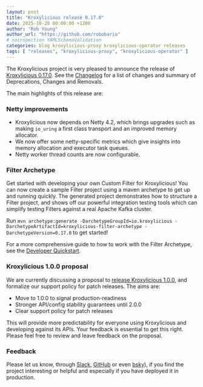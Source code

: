 ```yaml
---
layout: post
title: "Kroxylicious release 0.17.0"
date: 2025-10-28 00:00:00 +1200
author: "Rob Young"
author_url: "https://github.com/robobario"
# noinspection YAMLSchemaValidation
categories: blog kroxylicious-proxy kroxylicious-operator releases
tags: [ "releases", "kroxylicious-proxy", "kroxylicious-operator" ]
---
```


The Kroxylicious project is very pleased to announce the release
of [Kroxylicious 0.17.0](https://github.com/kroxylicious/kroxylicious/releases/tag/v0.17.0). See
the [Changelog](https://github.com/kroxylicious/kroxylicious/blob/main/CHANGELOG.md#0170) for a list of changes and
summary of Deprecations, Changes and Removals.

The main highlights of this release are:

### Netty improvements

* Kroxylicious now depends on Netty 4.2, which brings upgrades such as making `io_uring` a first class transport and an improved memory allocator.
* We now offer some netty-specific metrics which give insights into memory allocation and executor task queues.
* Netty worker thread counts are now configurable.

### Filter Archetype

Get started with developing your own Custom Filter for Kroxylicious! You can now create a sample Filter project using a maven archetype
to get up and running quickly. The generated project demonstrates how to structure a Filter project, and shows off our powerful integration 
testing tools which can simplify testing Filters against a real Apache Kafka cluster.

Run `mvn archetype:generate -DarchetypeGroupId=io.kroxylicious -DarchetypeArtifactId=kroxylicious-filter-archetype -DarchetypeVersion=0.17.0`
to get started!

For a more comprehensive guide to how to work with the Filter Archetype, see the [Developer Quickstart](https://kroxylicious.io/documentation/0.17.0/html/developer-quick-start/).

### Kroxylicious 1.0.0 proposal

We are currently discussing a proposal to [release Kroxylicious 1.0.0](https://github.com/kroxylicious/design/pull/82), and formalize our support policy for patch releases.
The aims are:

* Move to 1.0.0 to signal production-readiness
* Stronger API/config stability guarantees until 2.0.0
* Clear support policy for patch releases

This will provide more predictability for everyone using Kroxylicious and developing against its APIs. Your feedback is essential to get this right. Please
feel free to review and leave feedback on the proposal.

### Feedback

Please let us know,
through [Slack](https://kroxylicious.slack.com), [GitHub](https://github.com/kroxylicious/kroxylicious/issues) or
even [bsky](https://bsky.app/profile/kroxylicious.io)), if you find the project interesting or helpful and especially if
you have deployed it in production.
